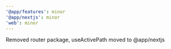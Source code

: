 ```yaml
---
'@app/features': minor
'@app/nextjs': minor
'web': minor
---
```


Removed router package, useActivePath moved to @app/nextjs
